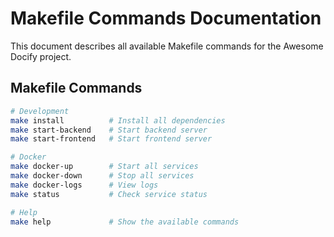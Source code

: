 # Makefile Commands Documentation

This document describes all available Makefile commands for the Awesome Docify project.

## Makefile Commands

```bash
# Development
make install          # Install all dependencies
make start-backend    # Start backend server
make start-frontend   # Start frontend server

# Docker
make docker-up        # Start all services
make docker-down      # Stop all services
make docker-logs      # View logs
make status           # Check service status

# Help
make help             # Show the available commands

